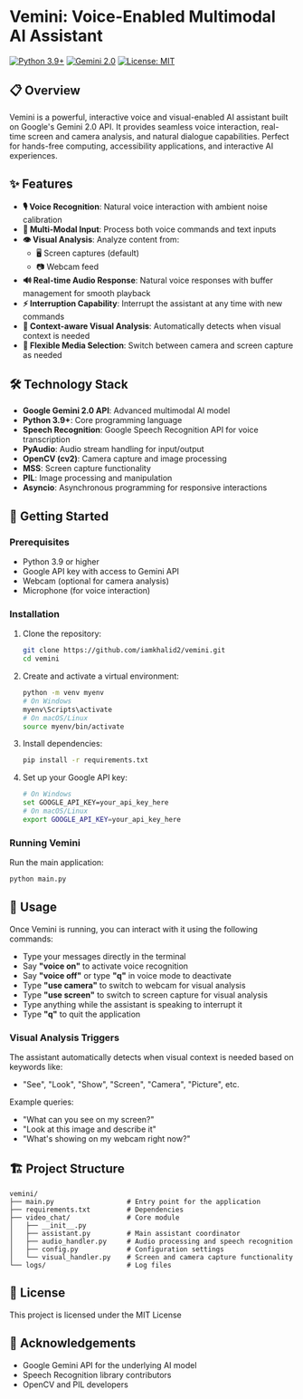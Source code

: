 # Vemini: Voice-Enabled Multimodal AI Assistant

[![Python 3.9+](https://img.shields.io/badge/python-3.9%2B-blue)](https://www.python.org/downloads/)
[![Gemini 2.0](https://img.shields.io/badge/Gemini-2.0-green)](https://ai.google.dev/)
[![License: MIT](https://img.shields.io/badge/License-MIT-yellow.svg)](https://opensource.org/licenses/MIT)

## 📋 Overview

Vemini is a powerful, interactive voice and visual-enabled AI assistant built on Google's Gemini 2.0 API. It provides seamless voice interaction, real-time screen and camera analysis, and natural dialogue capabilities. Perfect for hands-free computing, accessibility applications, and interactive AI experiences.

## ✨ Features

- **🎙️ Voice Recognition**: Natural voice interaction with ambient noise calibration
- **🔄 Multi-Modal Input**: Process both voice commands and text inputs
- **👁️ Visual Analysis**: Analyze content from:
  - 🖥️ Screen captures (default)
  - 📷 Webcam feed
- **🔊 Real-time Audio Response**: Natural voice responses with buffer management for smooth playback
- **⚡ Interruption Capability**: Interrupt the assistant at any time with new commands
- **🧠 Context-aware Visual Analysis**: Automatically detects when visual context is needed
- **🔌 Flexible Media Selection**: Switch between camera and screen capture as needed

## 🛠️ Technology Stack

- **Google Gemini 2.0 API**: Advanced multimodal AI model
- **Python 3.9+**: Core programming language
- **Speech Recognition**: Google Speech Recognition API for voice transcription
- **PyAudio**: Audio stream handling for input/output
- **OpenCV (cv2)**: Camera capture and image processing
- **MSS**: Screen capture functionality
- **PIL**: Image processing and manipulation
- **Asyncio**: Asynchronous programming for responsive interactions

## 🚀 Getting Started

### Prerequisites

- Python 3.9 or higher
- Google API key with access to Gemini API
- Webcam (optional for camera analysis)
- Microphone (for voice interaction)

### Installation

1. Clone the repository:
   ```bash
   git clone https://github.com/iamkhalid2/vemini.git
   cd vemini
   ```

2. Create and activate a virtual environment:
   ```bash
   python -m venv myenv
   # On Windows
   myenv\Scripts\activate
   # On macOS/Linux
   source myenv/bin/activate
   ```

3. Install dependencies:
   ```bash
   pip install -r requirements.txt
   ```

4. Set up your Google API key:
   ```bash
   # On Windows
   set GOOGLE_API_KEY=your_api_key_here
   # On macOS/Linux
   export GOOGLE_API_KEY=your_api_key_here
   ```

### Running Vemini

Run the main application:
```bash
python main.py
```

## 💬 Usage

Once Vemini is running, you can interact with it using the following commands:

- Type your messages directly in the terminal
- Say **"voice on"** to activate voice recognition
- Say **"voice off"** or type **"q"** in voice mode to deactivate
- Type **"use camera"** to switch to webcam for visual analysis
- Type **"use screen"** to switch to screen capture for visual analysis
- Type anything while the assistant is speaking to interrupt it
- Type **"q"** to quit the application

### Visual Analysis Triggers

The assistant automatically detects when visual context is needed based on keywords like:
- "See", "Look", "Show", "Screen", "Camera", "Picture", etc.

Example queries:
- "What can you see on my screen?"
- "Look at this image and describe it"
- "What's showing on my webcam right now?"

## 🏗️ Project Structure

```
vemini/
├── main.py                  # Entry point for the application
├── requirements.txt         # Dependencies
├── video_chat/              # Core module
│   ├── __init__.py
│   ├── assistant.py         # Main assistant coordinator
│   ├── audio_handler.py     # Audio processing and speech recognition
│   ├── config.py            # Configuration settings
│   └── visual_handler.py    # Screen and camera capture functionality
└── logs/                    # Log files
```
## 📜 License

This project is licensed under the MIT License

## 🙏 Acknowledgements

- Google Gemini API for the underlying AI model
- Speech Recognition library contributors
- OpenCV and PIL developers
